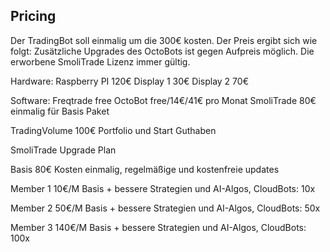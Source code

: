 ## Pricing

Der TradingBot soll einmalig um die 300€ kosten. Der Preis ergibt sich wie folgt:
Zusätzliche Upgrades des OctoBots ist gegen Aufpreis möglich.
Die erworbene SmoliTrade Lizenz immer gültig. 

Hardware:
Raspberry PI     120€
Display 1             30€
Display 2             70€

Software:
Freqtrade           free
OctoBot              free/14€/41€ pro Monat
SmoliTrade        80€                 einmalig für Basis Paket

TradingVolume 100€                 Portfolio und Start Guthaben

SmoliTrade Upgrade Plan

Basis                  80€                  Kosten einmalig, regelmäßige und kostenfreie updates

Member 1          10€/M              Basis + bessere Strategien und AI-Algos, CloudBots: 10x

Member 2         50€/M              Basis + bessere Strategien und AI-Algos, CloudBots: 50x

Member 3       140€/M              Basis + bessere Strategien und AI-Algos, CloudBots: 100x

